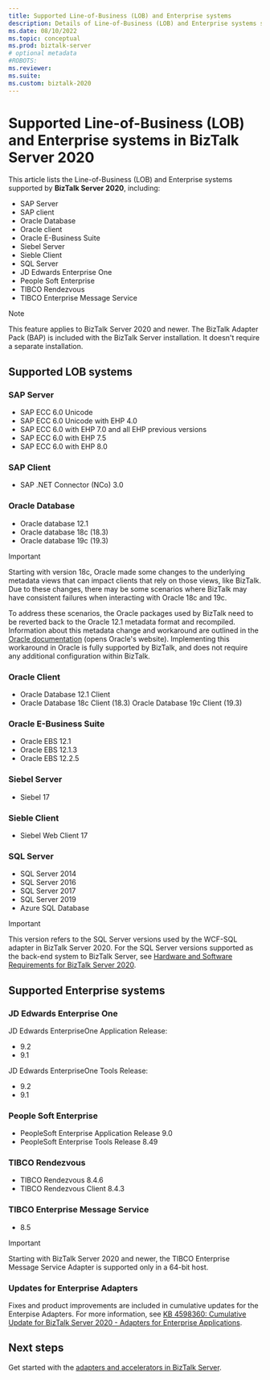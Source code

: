 ```yaml
---
title: Supported Line-of-Business (LOB) and Enterprise systems
description: Details of Line-of-Business (LOB) and Enterprise systems supported by BizTalk Server 2020
ms.date: 08/10/2022
ms.topic: conceptual
ms.prod: biztalk-server
# optional metadata
#ROBOTS:
ms.reviewer: 
ms.suite:
ms.custom: biztalk-2020
---
```


# Supported Line-of-Business (LOB) and Enterprise systems in BizTalk Server 2020

This article lists the Line-of-Business (LOB) and Enterprise systems supported by **BizTalk Server 2020**, including:

- SAP Server
- SAP client
- Oracle Database
- Oracle client
- Oracle E-Business Suite
- Siebel Server
- Sieble Client
- SQL Server
- JD Edwards Enterprise One
- People Soft Enterprise
- TIBCO Rendezvous
- TIBCO Enterprise Message Service

> [!NOTE]
> This feature applies to BizTalk Server 2020 and newer. The BizTalk Adapter Pack (BAP) is included with the BizTalk Server installation. It doesn't require a separate installation.

## Supported LOB systems

### SAP Server

- SAP ECC 6.0 Unicode
- SAP ECC 6.0 Unicode with EHP 4.0
- SAP ECC 6.0 with EHP 7.0 and all EHP previous versions
- SAP ECC 6.0 with EHP 7.5
- SAP ECC 6.0 with EHP 8.0

### SAP Client

- SAP .NET Connector (NCo) 3.0

### Oracle Database

- Oracle database 12.1
- Oracle database 18c (18.3)
- Oracle database 19c (19.3)

> [!IMPORTANT]
> Starting with version 18c, Oracle made some changes to the underlying metadata views that can impact clients that rely on those views, like BizTalk.  Due to these changes, there may be some scenarios where BizTalk may have consistent failures when interacting with Oracle 18c and 19c.
> 
> To address these scenarios, the Oracle packages used by BizTalk need to be reverted back to the Oracle 12.1 metadata format and recompiled.  Information about this metadata change and workaround are outlined in the [Oracle documentation](https://docs.oracle.com/en/database/oracle/oracle-database/18/upgrd/feature-changes-oracle-database-18c-upgrade.html#GUID-543498D6-3799-4217-9BE3-4BB8630FC32D) (opens Oracle's website).  Implementing this workaround in Oracle is fully supported by BizTalk, and does not require any additional configuration within BizTalk.

### Oracle Client

- Oracle Database 12.1 Client
- Oracle Database 18c Client (18.3)
Oracle Database 19c Client (19.3)

### Oracle E-Business Suite

- Oracle EBS 12.1
- Oracle EBS 12.1.3
- Oracle EBS 12.2.5

### Siebel Server

- Siebel 17

### Sieble Client

- Siebel Web Client 17

### SQL Server

- SQL Server 2014
- SQL Server 2016
- SQL Server 2017
- SQL Server 2019
- Azure SQL Database

> [!IMPORTANT]
> This version refers to the SQL Server versions used by the WCF-SQL adapter in BizTalk Server 2020. For the SQL Server versions supported as the back-end system to BizTalk Server, see [Hardware and Software Requirements for BizTalk Server 2020](../install-and-config-guides/hardware-and-software-requirements-for-biztalk-server-2020.md).

## Supported Enterprise systems

### JD Edwards Enterprise One

JD Edwards EnterpriseOne Application Release:

- 9.2
- 9.1

JD Edwards EnterpriseOne Tools Release:

- 9.2
- 9.1

### People Soft Enterprise

- PeopleSoft Enterprise Application Release 9.0
- PeopleSoft Enterprise Tools Release 8.49

### TIBCO Rendezvous

- TIBCO Rendezvous 8.4.6
- TIBCO Rendezvous Client 8.4.3

### TIBCO Enterprise Message Service

- 8.5

> [!IMPORTANT]
> Starting with BizTalk Server 2020 and newer, the TIBCO Enterprise Message Service Adapter is supported only in a 64-bit host.

### Updates for Enterprise Adapters

Fixes and product improvements are included in cumulative updates for the Enterpise Adapters. For more information, see [KB 4598360: Cumulative Update for BizTalk Server 2020 - Adapters for Enterprise Applications](https://support.microsoft.com/help/4598360/cu-for-biztalk-server-2020-adapters-for-enterprise-applications).

## Next steps

Get started with the [adapters and accelerators in BizTalk Server](../adapters-and-accelerators/adapters-and-accelerators-in-biztalk-server.md).
